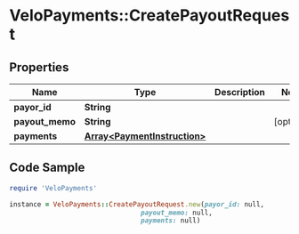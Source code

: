 # VeloPayments::CreatePayoutRequest

## Properties

Name | Type | Description | Notes
------------ | ------------- | ------------- | -------------
**payor_id** | **String** |  | 
**payout_memo** | **String** |  | [optional] 
**payments** | [**Array&lt;PaymentInstruction&gt;**](PaymentInstruction.md) |  | 

## Code Sample

```ruby
require 'VeloPayments'

instance = VeloPayments::CreatePayoutRequest.new(payor_id: null,
                                 payout_memo: null,
                                 payments: null)
```


